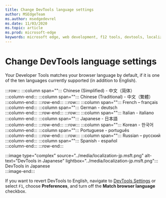 ```yaml
---
title: Change DevTools language settings
author: MSEdgeTeam
ms.author: msedgedevrel
ms.date: 11/03/2020
ms.topic: article
ms.prod: microsoft-edge
keywords: microsoft edge, web development, f12 tools, devtools, localization, loc, language
---
```

# Change DevTools language settings  

Your Developer Tools matches your browser language by default, if it is one of the ten languages currently supported \(in addition to English\).  

:::row:::
   :::column span="":::
      Chinese \(Simplified\) - &#20013;&#25991;&#65288;&#31616;&#20307;&#65289;  
   :::column-end:::
   :::column span="":::
      Chinese \(Traditional\) - &#20013;&#25991;&#65288;&#32321;&#39636;&#65289;  
   :::column-end:::
:::row-end:::
:::row:::
   :::column span="":::
      French – fran&#231;ais  
   :::column-end:::
   :::column span="":::
      German - deutsch  
   :::column-end:::
:::row-end:::
:::row:::
   :::column span="":::
      Italian - italiano  
   :::column-end:::
   :::column span="":::
      Japanese - &#26085;&#26412;&#35486;  
   :::column-end:::
:::row-end:::
:::row:::
   :::column span="":::
      Korean - &#54620;&#44397;&#50612;  
   :::column-end:::
   :::column span="":::
      Portuguese - portugu&#234;s  
   :::column-end:::
:::row-end:::
:::row:::
   :::column span="":::
      Russian – &#1088;&#1091;&#1089;&#1089;&#1082;&#1080;&#1081;  
   :::column-end:::
   :::column span="":::
      Spanish - espa&#241;ol  
   :::column-end:::
:::row-end:::  

:::image type="complex" source="../media/localization-jp.msft.png" alt-text="DevTools in Japanese" lightbox="../media/localization-jp.msft.png":::
   DevTools in Japanese  
:::image-end:::  

If you want to revert DevTools to English, navigate to [DevTools Settings][DevtoolschromiumCustomizeIndexSettings] or select `F1`, choose **Preferences**, and turn off the **Match browser language** checkbox.  

<!-- links -->  

[DevtoolschromiumCustomizeIndexSettings]: ./index.md#settings "Settings - Customize Microsoft Edge DevTools | Microsoft Docs"  
